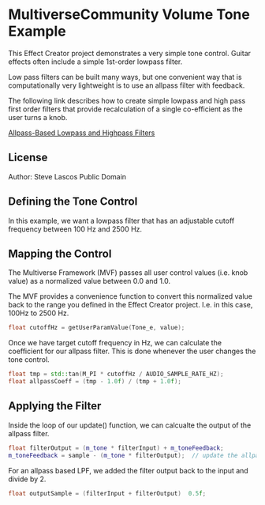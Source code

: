 # MultiverseCommunity Volume Tone Example
This Effect Creator project demonstrates a very simple tone control. Guitar effects often include a simple 1st-order lowpass filter.

Low pass filters can be built many ways, but one convenient way that is computationally very lightweight is to use an allpass filter with feedback.

The following link describes how to create simple lowpass and high pass first order filters that provide recalculation of a single co-efficient as the user turns a knob.

[Allpass-Based Lowpass and Highpass Filters](http://https://thewolfsound.com/allpass-based-lowpass-and-highpass-filters/ "Allpass-Based Lowpass and Highpass Filters")

## License
Author: Steve Lascos
Public Domain

## Defining the Tone Control
In this example, we want a lowpass filter that has an adjustable cutoff frequency between 100 Hz and 2500 Hz.

## Mapping the Control
The Multiverse Framework (MVF) passes all user control values (i.e. knob value) as a normalized value between 0.0 and 1.0.

The MVF provides a convenience function to convert this normalized value back to the range you defined in the Effect Creator project. I.e. in this case, 100Hz to 2500 Hz.
```cpp
float cutoffHz = getUserParamValue(Tone_e, value);
```

Once we have target cutoff frequency in Hz, we can calculate the coefficient for our allpass filter. This is done whenever the user changes the tone control.
```cpp
float tmp = std::tan(M_PI * cutoffHz / AUDIO_SAMPLE_RATE_HZ);
float allpassCoeff = (tmp - 1.0f) / (tmp + 1.0f);
```

## Applying the Filter
Inside the loop of our update() function, we can calcualte the output of the allpass filter.
```cpp
float filterOutput = (m_tone * filterInput) + m_toneFeedback;
m_toneFeedback = sample - (m_tone * filterOutput);  // update the allpass feedback
```

For an allpass based LPF, we added the filter output back to the input and divide by 2.
```cpp
float outputSample = (filterInput + filterOutput)  0.5f;
```
